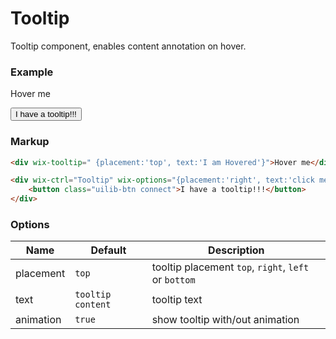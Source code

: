 # Tooltip

Tooltip component, enables content annotation on hover.

### Example

<span wix-tooltip=" {placement:'top', text:'I am Hovered'}">Hover me</span>

<div wix-ctrl="Tooltip" wix-options="{placement:'right', text:'click me'}">
	<button class="uilib-btn connect">I have a tooltip!!!</button>
</div>

### Markup
```html
<div wix-tooltip=" {placement:'top', text:'I am Hovered'}">Hover me</div>

<div wix-ctrl="Tooltip" wix-options="{placement:'right', text:'click me'}">
	<button class="uilib-btn connect">I have a tooltip!!!</button>
</div>
```

### Options

Name      | Default           | Description
----------|-------------------|------------
placement | `top`             | tooltip placement `top`, `right`, `left` or `bottom`
text      | `tooltip content` | tooltip text
animation | `true`            | show tooltip with/out animation